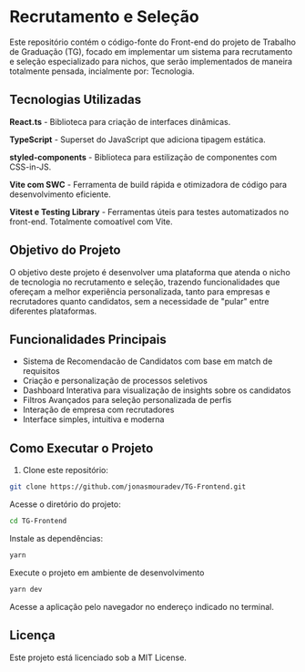 # Recrutamento e Seleção

Este repositório contém o código-fonte do Front-end do projeto de Trabalho de Graduação (TG), focado em implementar um sistema para recrutamento e seleção especializado para nichos, que serão implementados de maneira totalmente pensada, incialmente por: Tecnologia.

## Tecnologias Utilizadas

**React.ts** - Biblioteca para criação de interfaces dinâmicas.

**TypeScript** - Superset do JavaScript que adiciona tipagem estática.

**styled-components** - Biblioteca para estilização de componentes com CSS-in-JS.

**Vite com SWC** - Ferramenta de build rápida e otimizadora de código para desenvolvimento eficiente.

**Vitest e Testing Library** - Ferramentas úteis para testes automatizados no front-end. Totalmente comoatível com Vite.


## Objetivo do Projeto

O objetivo deste projeto é desenvolver uma plataforma que atenda o nicho de tecnologia no recrutamento e seleção, trazendo funcionalidades que ofereçam a melhor experiência personalizada, tanto para empresas e recrutadores quanto candidatos, sem a necessidade de "pular" entre diferentes plataformas. 


## Funcionalidades Principais

- Sistema de Recomendacão de Candidatos com base em match de requisitos
- Criação e personalização de processos seletivos
- Dashboard Interativa para visualização de insights sobre os candidatos
- Filtros Avançados para seleção personalizada de perfis
- Interação de empresa com recrutadores
- Interface simples, intuitiva e moderna


## Como Executar o Projeto

1. Clone este repositório:

```bash
git clone https://github.com/jonasmouradev/TG-Frontend.git
```

Acesse o diretório do projeto:

```bash
cd TG-Frontend
```

Instale as dependências:

```bash
yarn
```

Execute o projeto em ambiente de desenvolvimento

```bash
yarn dev
```

Acesse a aplicação pelo navegador no endereço indicado no terminal.

## Licença

Este projeto está licenciado sob a MIT License.
